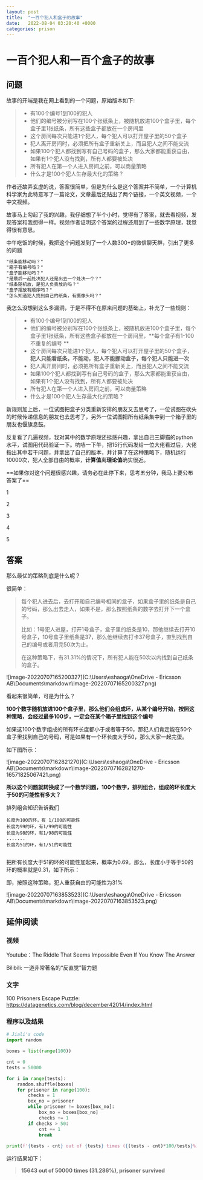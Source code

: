```yaml
---
layout: post
title:  "一百个犯人和盒子的故事"
date:   2022-08-04 03:20:40 +0000
categories: prison
---
```


# 一百个犯人和一百个盒子的故事

## 问题

故事的开端是我在网上看到的一个问题，原始版本如下:

> * 有100个编号1到100的犯人
> * 他们的编号被分别写在100个张纸条上，被随机放进100个盒子里，每个盒子里1张纸条，所有这些盒子都放在一个房间里
> * 这个房间每次只能进1个犯人，每个犯人可以打开屋子里的50个盒子
> * 犯人离开房间时，必须把所有盒子重新关上，而且犯人之间不能交流
> * 如果100个犯人都找到写有自己号码的盒子，那么大家都能重获自由，如果有1个犯人没有找到，所有人都要被处决
> * 所有犯人在第一个人进入房间之前，可以商量策略
> * 什么才是100个犯人生存最大化的策略？

作者还故弄玄虚的说，答案很简单，但是为什么是这个答案并不简单，一个计算机科学家为此特意写了一篇论文，文章最后还贴出了两个链接，一个英文视频，一个中文视频。

故事马上勾起了我的兴趣，我仔细想了半个小时，觉得有了答案，就去看视频，发现答案和我想得一样。视频作者证明这个答案的过程还用到了一些数学原理，我觉得很有意思。

中午吃饭的时候，我把这个问题发到了一个人数300+的微信聊天群，引出了更多的问题

```markdown
"纸条能移动吗？"
"箱子有编号吗？"
"盒子能移动吗？"
"是最后一起处决犯人还是出去一个处决一个？"
"纸条随机放，是犯人负责放的吗？"
"盒子摆放有顺序吗？"
"怎么知道犯人找到自己的纸条，有摄像头吗？"
```

我怎么没想到这么多漏洞，于是不得不在原来问题的基础上，补充了一些规则：

> * 有100个编号1到100的犯人
> * 他们的编号被分别写在100个张纸条上，被随机放进100个盒子里，每个盒子里1张纸条，所有这些盒子都放在一个房间里，**每个盒子有1-100不重复的编号 **
> * 这个房间每次只能进1个犯人，每个犯人可以打开屋子里的50个盒子，**犯人只能看纸条，不能动，犯人不能挪动盒子，每个犯人只能进一次**
> * 犯人离开房间时，必须把所有盒子重新关上，而且犯人之间不能交流
> * 如果100个犯人都找到写有自己号码的盒子，那么大家都能重获自由，如果有1个犯人没有找到，所有人都要被处决
> * 所有犯人在第一个人进入房间之前，可以商量策略
> * 什么才是100个犯人生存最大化的策略？

新规则加上后，一位试图把盒子分类重新安排的朋友又去思考了，一位试图在砍头的时候传递信息的朋友也去思考了，另外一位试图把所有纸条集中到一个箱子里的朋友也偃旗息鼓。

反复看了几遍视频，我对其中的数学原理还挺感兴趣，拿出自己三脚猫的python水平，试图用代码验证一下。吭哧一下午，把15行代码发给一位大佬看过后，大佬指出其中若干问题，并拿出了自己的版本，并计算了在这种策略下，随机运行10000次，犯人全部自由的概率，**计算值**离**理论值**确实很近。



==如果你对这个问题很感兴趣，请务必在此停下来，思考五分钟，我马上要公布答案了==

1

2

3

4

5

## 答案

那么最优的策略到底是什么呢？

很简单：

> 每个犯人进去后，去打开和自己编号相同的盒子，如果盒子里的纸条是自己的号码，那么出去走人，如果不是，那么按照纸条的数字去打开下一个盒子。
>
> 比如：1号犯人进屋，打开1号盒子，盒子里的纸条是10，那他继续去打开10号盒子，10号盒子里纸条是37，那么他继续去打卡37号盒子，直到找到自己的编号或者用完50次为止。
>
> 在这种策略下，有31.31%的情况下，所有犯人能在50次以内找到自己纸条的盒子。

![image-20220707165200327](C:\Users\eshaoga\OneDrive - Ericsson AB\Documents\markdown\image-20220707165200327.png)

看起来很简单，可是为什么？

**100个数字随机放进100个盒子里，那么他们会组成环，从某个编号开始，按照这种策略，会经过最多100步，一定会在某个箱子里找到这个编号**

如果这100个数字组成的所有环长度都小于或者等于50，那犯人们肯定能在50个盒子里找到自己的号码，可是如果有一个环长度大于50，那么大家一起完蛋。

如下图所示：

![image-20220707162821270](C:\Users\eshaoga\OneDrive - Ericsson AB\Documents\markdown\image-20220707162821270-16571825067421.png)

**所以这个问题就转换成了一个数学问题，100个数字，排列组合，组成的环长度大于50的可能性有多大？**

排列组合知识告诉我们

```
长度为100的环，有 1/100的可能性
长度为99的环，有1/99的可能性
长度为98的环，有1/98的可能性
.......
长度为51的环，有1/51的可能性


```

把所有长度大于51的环的可能性加起来，概率为0.69。那么，长度小于等于50的环的概率就是0.31，如下所示：

即，按照这种策略，犯人重获自由的可能性为31%

![image-20220707163853523](C:\Users\eshaoga\OneDrive - Ericsson AB\Documents\markdown\image-20220707163853523.png)





## 延伸阅读

### 视频

Youtube：The Riddle That Seems Impossible Even If You Know The Answer

Bilibili: 一道非常著名的“反直觉”智力题

### 文字

100 Prisoners Escape Puzzle: https://datagenetics.com/blog/december42014/index.html

### 程序以及结果

```python
# Jiali's code
import random

boxes = list(range(100))

cnt = 0
tests = 50000

for i in range(tests):
    random.shuffle(boxes)
    for prisoner in range(100):
        checks = 1
        box_no = prisoner
        while prisoner != boxes[box_no]:
            box_no = boxes[box_no]
            checks += 1
        if checks > 50:
            cnt += 1
            break
            
print(f'{tests - cnt} out of {tests} times ({(tests - cnt)*100/tests}%), prisoner survived')
```

运行结果如下：

> **15643 out of 50000 times (31.286%), prisoner survived**

